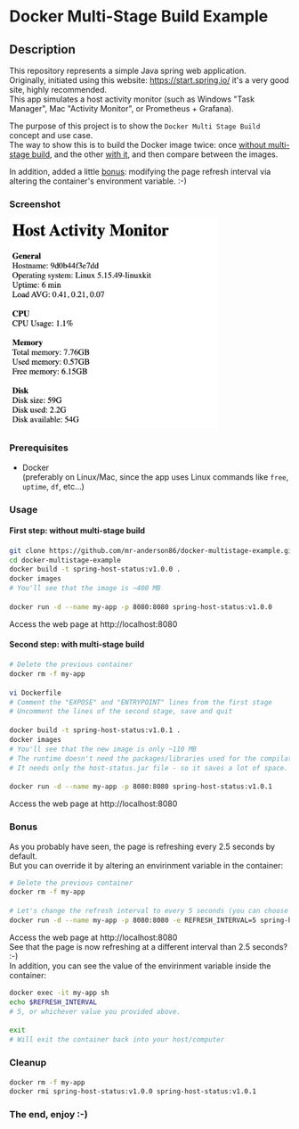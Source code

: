 # Docker Multi-Stage Build Example

## Description

This repository represents a simple Java spring web application.  
Originally, initiated using this website: https://start.spring.io/ it's a very good site, highly recommended.  
This app simulates a host activity monitor (such as Windows "Task Manager", Mac "Activity Monitor", or Prometheus + Grafana).  
  
The purpose of this project is to show the `Docker Multi Stage Build` concept and use case.  
The way to show this is to build the Docker image twice: once [without multi-stage build](#first-step-without-multi-stage-build), and the other [with it](#second-step-with-multi-stage-build), and then compare between the images.  
  
In addition, added a little [bonus](#bonus): modifying the page refresh interval via altering the container's environment variable. :-)

### Screenshot
<img src="screenshot.png" alt="screenshot" width="375" height="375">

### Prerequisites
* Docker  
(preferably on Linux/Mac, since the app uses Linux commands like `free`, `uptime`, `df`, etc...)  

### Usage
#### First step: without multi-stage build
```bash
git clone https://github.com/mr-anderson86/docker-multistage-example.git
cd docker-multistage-example
docker build -t spring-host-status:v1.0.0 .
docker images
# You'll see that the image is ~400 MB

docker run -d --name my-app -p 8080:8080 spring-host-status:v1.0.0
```
Access the web page at http://localhost:8080

#### Second step: with multi-stage build
```bash
# Delete the previous container
docker rm -f my-app

vi Dockerfile
# Comment the "EXPOSE" and "ENTRYPOINT" lines from the first stage
# Uncomment the lines of the second stage, save and quit

docker build -t spring-host-status:v1.0.1 .
docker images
# You'll see that the new image is only ~110 MB
# The runtime doesn't need the packages/libraries used for the compilation stage
# It needs only the host-status.jar file - so it saves a lot of space.

docker run -d --name my-app -p 8080:8080 spring-host-status:v1.0.1
```
Access the web page at http://localhost:8080  

### Bonus
As you probably have seen, the page is refreshing every 2.5 seconds by default.  
But you can override it by altering an envirinment variable in the container:
```bash
# Delete the previous container
docker rm -f my-app

# Let's change the refresh interval to every 5 seconds (you can choose your own nuber if you wish)
docker run -d --name my-app -p 8080:8080 -e REFRESH_INTERVAL=5 spring-host-status:v1.0.1
```
Access the web page at http://localhost:8080  
See that the page is now refreshing at a different interval than 2.5 seconds? :-)  
In addition, you can see the value of the envirinment variable inside the container:
```bash
docker exec -it my-app sh
echo $REFRESH_INTERVAL
# 5, or whichever value you provided above.

exit
# Will exit the container back into your host/computer
```

### Cleanup
```bash
docker rm -f my-app
docker rmi spring-host-status:v1.0.0 spring-host-status:v1.0.1
```

### The end, enjoy :-)